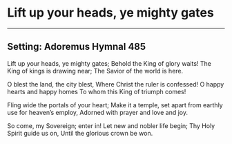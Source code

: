 # Lift up your heads, ye mighty gates

***

## Setting: Adoremus Hymnal 485

Lift up your heads, ye mighty gates;
Behold the King of glory waits!
The King of kings is drawing near;
The Savior of the world is here.

O blest the land, the city blest,
Where Christ the ruler is confessed!
O happy hearts and happy homes
To whom this King of triumph comes!

Fling wide the portals of your heart; 
Make it a temple, set apart
from earthly use for heaven’s employ,
Adorned with prayer and love and joy.

So come, my Sovereign; enter in!
Let new and nobler life begin;
Thy Holy Spirit guide us on,
Until the glorious crown be won.